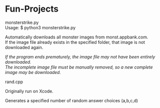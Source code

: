 # Fun-Projects

monsterstrike.py<br/>
Usage: $ python3 monsterstrike.py

Automatically downloads all monster images from monst.appbank.com.<br/>
If the image file already exists in the specified folder, that image is not downloaded again.<br/>

*If the program ends prematurely, the image file may not have been entirely downloaded.<br/>
The incomplete image file must be manually removed, so a new complete image may be downloaded.*

rand.cpp<br/>

Originally run on Xcode.

Generates a specified number of random answer choices (a,b,c,d)
